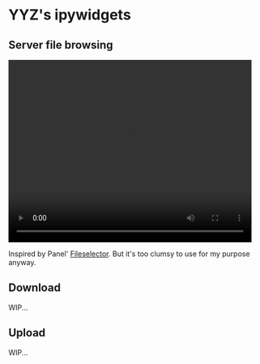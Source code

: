 # YYZ's ipywidgets

## Server file browsing

<video width="480" height="360" controls>
  <source src="https://github.com/yiyuezhuo/misc/blob/master/res3.mp4?raw=true" type="video/mp4">
  Your browser does not support the video tag.
</video>

Inspired by Panel' [Fileselector](https://panel.holoviz.org/reference/widgets/FileSelector.html). But it's too clumsy to use for my purpose anyway.

## Download

WIP...

## Upload

WIP...

